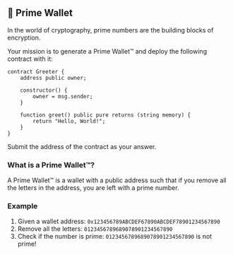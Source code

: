 ## 🔢 Prime Wallet

In the world of cryptography, prime numbers are the building blocks of
encryption.

Your mission is to generate a Prime Wallet™ and deploy the following contract
with it:

```solidity
contract Greeter {
    address public owner;

    constructor() {
        owner = msg.sender;
    }

    function greet() public pure returns (string memory) {
        return "Hello, World!";
    }
}
```

Submit the address of the contract as your answer.

### What is a Prime Wallet™?

A Prime Wallet™ is a wallet with a public address such that if you remove all
the letters in the address, you are left with a prime number.

### Example

1. Given a wallet address: `0x123456789ABCDEF67890ABCDEF78901234567890`
2. Remove all the letters: `0123456789689078901234567890`
3. Check if the number is prime: `0123456789689078901234567890` is not prime!

